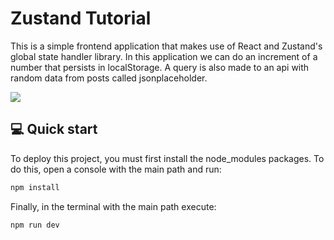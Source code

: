 # Zustand Tutorial

This is a simple frontend application that makes use of React and Zustand's global state handler library. In this application we can do an increment of a number that persists in localStorage. A query is also made to an api with random data from posts called jsonplaceholder.

![](https://i.ibb.co/QfCH3w9/zustand-tutorial.png)

## 💻 Quick start

To deploy this project, you must first install the node_modules packages. To do this, open a console with the main path and run:

```bash
npm install
```

Finally, in the terminal with the main path execute:

```bash
npm run dev
```
